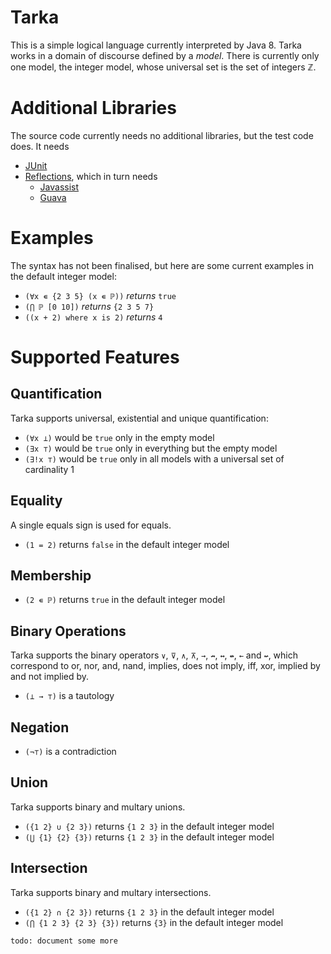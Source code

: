 Tarka
=====
This is a simple logical language currently interpreted by Java 8.  Tarka works in a domain of discourse defined by a _model_.  There is currently only one model, the integer model, whose universal set is the set of integers ℤ.

Additional Libraries
====================
The source code currently needs no additional libraries, but the test code does.  It needs
- [JUnit](https://github.com/junit-team/junit/wiki/Download-and-Install)
- [Reflections](https://code.google.com/p/reflections/), which in turn needs
  - [Javassist](https://github.com/jboss-javassist/javassist)
  - [Guava](https://code.google.com/p/guava-libraries/)

Examples
========
The syntax has not been finalised, but here are some current examples in the default integer model:
- `(∀x ∊ {2 3 5} (x ∊ ℙ))` _returns_ `true`
- `(⋂ ℙ [0 10])` _returns_ `{2 3 5 7}`
- `((x + 2) where x is 2)` _returns_ `4`

Supported Features
==================
Quantification
--------------
Tarka supports universal, existential and unique quantification:
- `(∀x ⊥)` would be `true` only in the empty model
- `(∃x ⊤)` would be `true` only in everything but the empty model
- `(∃!x ⊤)` would be `true` only in all models with a universal set of cardinality 1

Equality
--------
A single equals sign is used for equals.
- `(1 = 2)` returns `false` in the default integer model

Membership
----------
- `(2 ∊ ℙ)` returns `true` in the default integer model

Binary Operations
-----------------
Tarka supports the binary operators `∨`, `⊽`, `∧`, `⊼`, `→`, `↛`, `↔`, `↮`, `←` and `↚`, which correspond to or, nor, and, nand, implies, does not imply, iff, xor, implied by and not implied by.
- `(⊥ → ⊤)` is a tautology

Negation
--------
- `(¬⊤)` is a contradiction

Union
-----
Tarka supports binary and multary unions.
- `({1 2} ∪ {2 3})` returns `{1 2 3}` in the default integer model
- `(⋃ {1} {2} {3})` returns `{1 2 3}` in the default integer model

Intersection
------------
Tarka supports binary and multary intersections.
- `({1 2} ∩ {2 3})` returns `{1 2 3}` in the default integer model
- `(⋂ {1 2 3} {2 3} {3})` returns `{3}` in the default integer model

`todo: document some more`
